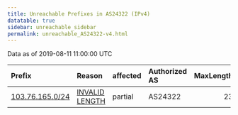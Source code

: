 ```yaml
---
title: Unreachable Prefixes in AS24322 (IPv4)
datatable: true
sidebar: unreachable_sidebar
permalink: unreachable_AS24322-v4.html
---
```


Data as of 2019-08-11 11:00:00 UTC


<div class="datatable-begin"></div>

| Prefix                                                   | Reason                                                                                                    | affected   | Authorized AS   |   MaxLength | Anchor                                       |   unreachable /24s |
|:---------------------------------------------------------|:----------------------------------------------------------------------------------------------------------|:-----------|:----------------|------------:|:---------------------------------------------|-------------------:|
| [103.76.165.0/24](https://stat.ripe.net/103.76.165.0/24) | [INVALID LENGTH](https://rpki-validator.ripe.net/announcement-preview?asn=AS24322&prefix=103.76.165.0/24) | partial    | AS24322         |          23 | [APNIC](unreachable_APNIC_RPKI_Root-v4.html) |                  1 |

<div class="datatable-end"></div>